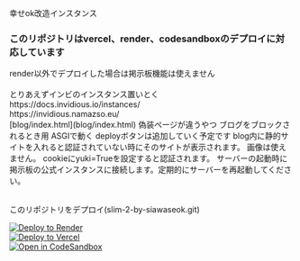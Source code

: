 幸せok改造インスタンス
 <h3>このリポジトリはvercel、render、codesandboxのデプロイに対応しています</h3>
render以外でデプロイした場合は掲示板機能は使えません
<br><br>
とりあえずインビのインスタンス置いとく<br>
https://docs.invidious.io/instances/<br>
https://invidious.namazso.eu/<br>
[blog/index.html](blog/index.html)
偽装ページが違うやつ  
ブログをブロックされるとき用  
ASGIで動く  
deployボタンは追加していく予定です  
blog内に静的サイトを入れると認証されていない時にそのサイトが表示されます。  
画像は使えません。  
cookieにyuki=Trueを設定すると認証されます。  
サーバーの起動時に掲示板の公式インスタンスに接続します。定期的にサーバーを再起動してください。  <br>
<br><p>このリポジトリをデプロイ(slim-2-by-siawaseok.git)</p>

<a href="https://render.com/deploy?repo=https://github.com/siawaseok3/slim-2-by-siawaseok.git">
 <img src="https://render.com/images/deploy-to-render-button.svg" alt="Deploy to Render">
</a>
<br>
<a href="https://vercel.com/new/clone?repository-url=https://github.com/siawaseok3/slim-2-by-siawaseok.git">
  <img src="https://vercel.com/button" alt="Deploy to Vercel">
</a>
<br>
<a href="https://codesandbox.io/s/github/siawaseok3/slim-2-by-siawaseok">
  <img alt="Open in CodeSandbox" src="https://codesandbox.io/static/img/play-codesandbox.svg">
</a>
